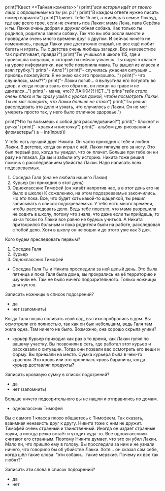print("Квест <<Тайная комната>>")
print("*вся история идёт от твоего лица с обращением на ты (м. р.)*")
print("В каждом ответе нужно писать номер варианта")
print("Привет. Тебе 15 лет, а живёшь в семье Локвуд, где вас всего трое, если не считать пса Лакки: мама Лена, папа Серёжа и ты. Лакки очень добрая и дружелюбная собака. Как только ты родился, родители завели собаку. Так что вы оба росли вместе и проводили очень много времени друг с другом. И сейчас ничего не изменилось, правда Лакки уже достаточно старый, но все ещё любит бегать и играть. 
Ты с детства очень любишь загадки. Все неизвестное так притягивает, правда?")
print("Ты учишься в школе 115, где и произошла ситуация, о которой ты сейчас узнаешь. Ты сидел в классе на уроке информатики, как тебе позвонила мама. Ты вышел из класса и взял трубку.")
print("- Алло?")
print("- случилась ужасная ситуация... присядь пожалуйста. Я не знаю как это произошло...")
print("- что случилось, мам??")
print("- Лакки погиб... я выпустила его погулять во двор, а когда пошла звать его обратно, он лежал на траве и не двигался...")
print("- мама, что?? ЛАККИ?! НЕТ...")
print("*тебе стало очень плохо и ты сразу ушёл с уроков домой, чтобы посмотреть Лакки. Ты не мог поверить, что Лакки больше не стало*")
print("Ты решил расследовать это дело и узнать, что случилось с Лакки. Он не мог умереть просто так, у него было отличное здоровье.") 

print("Что ты возьмёшь с собой для расследования?")
print("- блокнот и ручка")
print("- краски и кисточку")
print("- альбом для рисования и фломастеры")
a = int(input())

У тебя есть лучший друг Никита. Он часто приходил к тебе и любил Лакки. В детстве, когда он играл с ней, Лакки тяпнула его за ногу. Это был первый раз, когда ты увидел, что он плачет. Больше при тебе он ни разу не плакал. Да вы и забыли эту историю. Никита тоже решил помочь с расследованием убийства Лакки. Надо написать всех подозреваемых. 
1. Соседка Галя (она не любила нашего Лакки)
2. Курьер (он приходил в этот день)
3. Одноклассник Тимофей (он живёт напротив нас, а в этот день его не было в школе)
К сожалению, на этом подозреваемые закончились. Но это пока. Все, что будет хоть какой-то щацепкой, ты решил записывать в список подозреваемых. У тебя есть много времени, чтобы расследовать дело. Ведь тебе повезло, что мама разрешила не ходить в школу, потому что знала, что даже если ты прийдешь, то из-за тоски по Лакки все равно не будешь учиться. А Никита притворился больным и пока родители были на работе, расследовал с тобой дело. Хотя в школу он не ходил и до этого уже как 3 дня. 

Кого будем преследовать первым?

1. Соседка Галя
2. Курьер
3. Одноклассник Тимофей

- Соседка Галя
Ты и Никита проследили за ней целый день. 
Это была пятница и пока Галя была дома, вы прокрались на её территорию и изучили её. Там не было ничего подозрительного. Только ножницы для кустов. 

Записать ножницы в список подозрений?

- да
- нет (запомнить)

Когда Галя пошла поливать свой сад, вы тихо пробрались в дом. Вы осмотрели его полностью, так как он был небольшим, ведь Галя там жила одна. Там ничего не было. Возможно, она хорошо скрыла улики?

- курьер
Курьер приходил как раз в то время, как Лакки гулял по вашему участку. Вы позвонили в сеть, где работал этот курьер и рассказали о ситуации. Тогда они позвали вас осмотреть его вещи и форму. Вы приехали на место. Сумка курьера была в чем-то красном. Это кровь или это пролилась кровь баранины, когда курьер доставлял продукты?

Записать кровавую сумку в список подозрений?

- да
- нет (запомнить)

Больше ничего подозрительного вы не нашли и отправились по домам.

- одноклассник Тимофей

Вы с самого 1 класса плохо общаетесь с Тимофеем. Так сказать, взаимная ненависть друг к другу. Никита тоже с ним не дружит. Тимофей очень странный и таинственный. Иногда он издает странные звуки, а иногда резко встаёт и уходит куда-то. Все одноклассники считают его странным. Поэтому Никита думает, что это он убил Лакки. Мало ли, что пришло ему в голову. Вы проследили за ним и не узнали ничего, что говорило бы об убийстве Лакки. Хотя... он сказал сам себе, когда шёл такие слова: "эти собаки... такие мерзкие. Почему их все так любят?"

Записать эти слова в список подозрений?

- да
- нет
